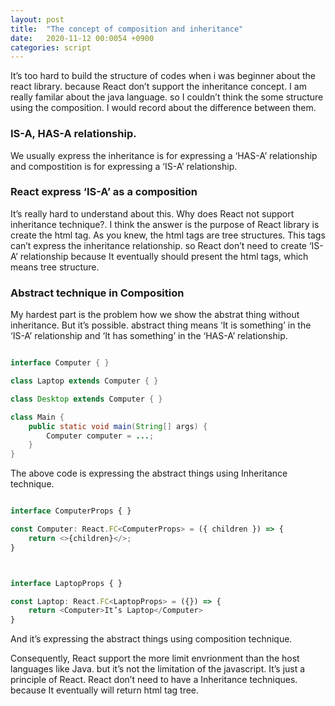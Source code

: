 ```yaml
---
layout: post
title:  "The concept of composition and inheritance"
date:   2020-11-12 00:0054 +0900
categories: script
---
```


It’s too hard to build the structure of codes when i was beginner about the react library. because React don’t support the inheritance concept. I am really familar about the java language. so I couldn’t think the some structure using the composition. I would record about the difference between them.

### IS-A, HAS-A relationship.

We usually express the inheritance is for expressing a ‘HAS-A’ relationship and compostition is for expressing a ‘IS-A’ relationship.

### React express ‘IS-A’ as a composition

It’s really hard to understand about this. Why does React not support inheritance technique?. I think the answer is the purpose of React library is create the html tag. As you knew, the html tags are tree structures. This tags can’t express the inheritance relationship. so React don’t need to create ‘IS-A’ relationship because It eventually should present the html tags, which means tree structure.

### Abstract technique in Composition

My hardest part is the problem how we show the abstrat thing without inheritance. But it’s possible. abstract thing means ‘It is something’ in the ‘IS-A’ relationship and ‘It has something’ in the ‘HAS-A’ relationship.

```java

interface Computer { }

class Laptop extends Computer { }

class Desktop extends Computer { }

class Main {
	public static void main(String[] args) {
		Computer computer = ...;
	}
}

```

The above code is expressing the abstract things using Inheritance technique.

```typescript

interface ComputerProps { }

const Computer: React.FC<ComputerProps> = ({ children }) => {
	return <>{children}</>;	
}



interface LaptopProps { }

const Laptop: React.FC<LaptopProps> = ({}) => {
	return <Computer>It’s Laptop</Computer>
}

```

And it’s expressing the abstract things using composition technique.

Consequently, React support the more limit envrionment than the host languages like Java. but it’s not the limitation of the javascript. It’s just a principle of React. React don’t need to have a Inheritance techniques. because It eventually will return html tag tree.  